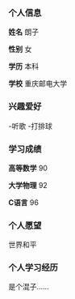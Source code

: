 ### 个人信息

**姓名** 朗子

**性别** 女

**学历** 本科

**学校** 重庆邮电大学

### 兴趣爱好 

-听歌
-打排球

### 学习成绩

**高等数学** 90

**大学物理** 92

**C语言** 96

### 个人愿望

世界和平

### 个人学习经历

是个混子……
